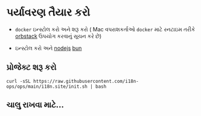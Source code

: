 # પર્યાવરણ તૈયાર કરો

* `docker` ઇન્સ્ટોલ કરો અને શરૂ કરો ( Mac વપરાશકર્તાઓ `docker` માટે રનટાઇમ તરીકે [orbstack](https://orbstack.dev) ઉપયોગ કરવાનું સૂચન કરે છે)

* ઇન્સ્ટોલ કરો અને [nodejs](https://nodejs.org/en/download/package-manager) [bun](https://bun.sh/docs/installation)

## પ્રોજેક્ટ શરૂ કરો

```
curl -sSL https://raw.githubusercontent.com/i18n-ops/ops/main/i18n.site/init.sh | bash
```

## ચાલુ રાખવા માટે…